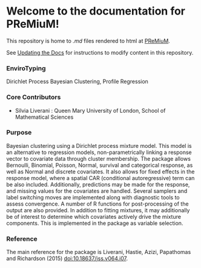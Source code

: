 # Welcome to the documentation for PReMiuM!

This repository is home to _.md_ files rendered to html at [PReMiuM](http://premium.readthedocs.io/en/latest/).

See [Updating the Docs](/updating/) for instructions to modify content in this repository.


### EnviroTyping

Dirichlet Process Bayesian Clustering, Profile Regression

### Core Contributors

- Silvia Liverani : Queen Mary University of London, School of Mathematical Sciences

### Purpose

Bayesian clustering using a Dirichlet process mixture model. This model is an alternative to regression models, non-parametrically linking a response vector to covariate data through cluster membership. The package allows Bernoulli, Binomial, Poisson, Normal, survival and categorical response, as well as Normal and discrete covariates. It also allows for fixed effects in the response model, where a spatial CAR (conditional autoregressive) term can be also included. Additionally, predictions may be made for the response, and missing values for the covariates are handled. Several samplers and label switching moves are implemented along with diagnostic tools to assess convergence. A number of R functions for post-processing of the output are also provided. In addition to fitting mixtures, it may additionally be of interest to determine which covariates actively drive the mixture components. This is implemented in the package as variable selection. 

### Reference

The main reference for the package is Liverani, Hastie, Azizi, Papathomas and Richardson (2015) <doi:10.18637/jss.v064.i07>.

